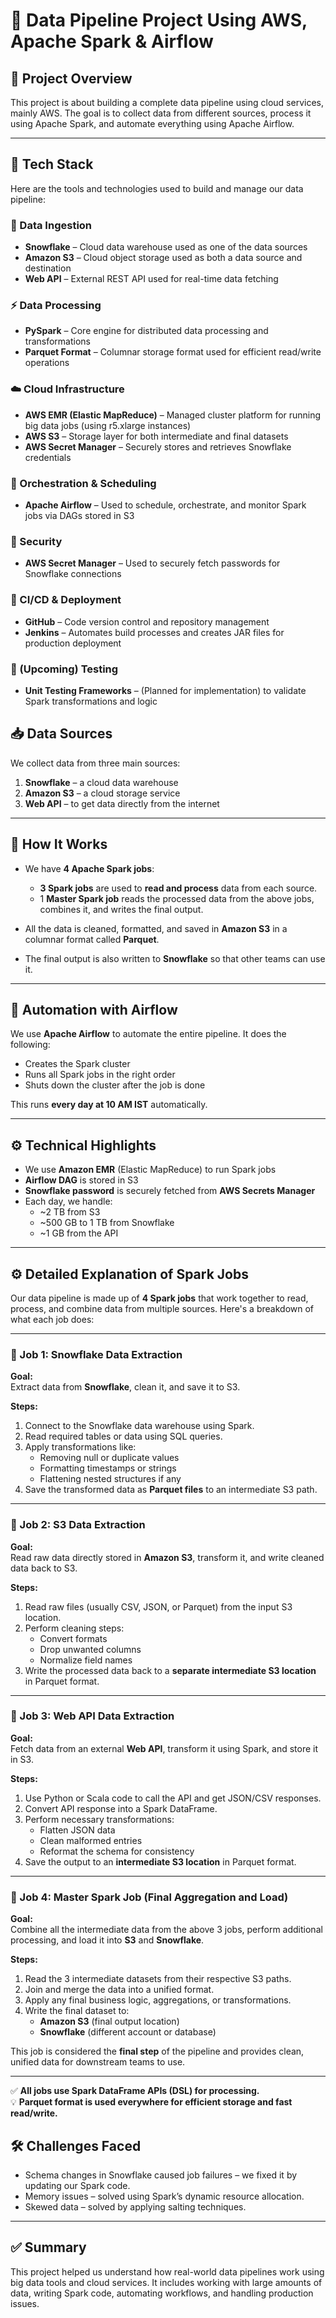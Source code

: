 # 📁 Data Pipeline Project Using AWS, Apache Spark & Airflow

## 📌 Project Overview

This project is about building a complete data pipeline using cloud services, mainly AWS. The goal is to collect data from different sources, process it using Apache Spark, and automate everything using Apache Airflow.

---
## 🧰 Tech Stack

Here are the tools and technologies used to build and manage our data pipeline:

### 🔄 Data Ingestion
- **Snowflake** – Cloud data warehouse used as one of the data sources
- **Amazon S3** – Cloud object storage used as both a data source and destination
- **Web API** – External REST API used for real-time data fetching

### ⚡ Data Processing
- **PySpark** – Core engine for distributed data processing and transformations
- **Parquet Format** – Columnar storage format used for efficient read/write operations

### ☁️ Cloud Infrastructure
- **AWS EMR (Elastic MapReduce)** – Managed cluster platform for running big data jobs (using r5.xlarge instances)
- **AWS S3** – Storage layer for both intermediate and final datasets
- **AWS Secret Manager** – Securely stores and retrieves Snowflake credentials

### 📅 Orchestration & Scheduling
- **Apache Airflow** – Used to schedule, orchestrate, and monitor Spark jobs via DAGs stored in S3

### 🔐 Security
- **AWS Secret Manager** – Used to securely fetch passwords for Snowflake connections

### 🔧 CI/CD & Deployment
- **GitHub** – Code version control and repository management
- **Jenkins** – Automates build processes and creates JAR files for production deployment

### 🧪 (Upcoming) Testing
- **Unit Testing Frameworks** – (Planned for implementation) to validate Spark transformations and logic

## 📥 Data Sources

We collect data from three main sources:

1. **Snowflake** – a cloud data warehouse  
2. **Amazon S3** – a cloud storage service  
3. **Web API** – to get data directly from the internet

---

## 🔧 How It Works

- We have **4 Apache Spark jobs**:
  - **3 Spark jobs** are used to **read and process** data from each source.
  - 1 **Master Spark job** reads the processed data from the above jobs, combines it, and writes the final output.

- All the data is cleaned, formatted, and saved in **Amazon S3** in a columnar format called **Parquet**.

- The final output is also written to **Snowflake** so that other teams can use it.

---

## 🤖 Automation with Airflow

We use **Apache Airflow** to automate the entire pipeline. It does the following:

- Creates the Spark cluster
- Runs all Spark jobs in the right order
- Shuts down the cluster after the job is done

This runs **every day at 10 AM IST** automatically.

---

## ⚙️ Technical Highlights

- We use **Amazon EMR** (Elastic MapReduce) to run Spark jobs
- **Airflow DAG** is stored in S3
- **Snowflake password** is securely fetched from **AWS Secrets Manager**
- Each day, we handle:
  - ~2 TB from S3  
  - ~500 GB to 1 TB from Snowflake  
  - ~1 GB from the API

---
## ⚙️ Detailed Explanation of Spark Jobs

Our data pipeline is made up of **4 Spark jobs** that work together to read, process, and combine data from multiple sources. Here's a breakdown of what each job does:

---

### 🔹 Job 1: Snowflake Data Extraction

**Goal:**  
Extract data from **Snowflake**, clean it, and save it to S3.

**Steps:**
1. Connect to the Snowflake data warehouse using Spark.
2. Read required tables or data using SQL queries.
3. Apply transformations like:
   - Removing null or duplicate values
   - Formatting timestamps or strings
   - Flattening nested structures if any
4. Save the transformed data as **Parquet files** to an intermediate S3 path.

---

### 🔹 Job 2: S3 Data Extraction

**Goal:**  
Read raw data directly stored in **Amazon S3**, transform it, and write cleaned data back to S3.

**Steps:**
1. Read raw files (usually CSV, JSON, or Parquet) from the input S3 location.
2. Perform cleaning steps:
   - Convert formats
   - Drop unwanted columns
   - Normalize field names
3. Write the processed data back to a **separate intermediate S3 location** in Parquet format.

---

### 🔹 Job 3: Web API Data Extraction

**Goal:**  
Fetch data from an external **Web API**, transform it using Spark, and store it in S3.

**Steps:**
1. Use Python or Scala code to call the API and get JSON/CSV responses.
2. Convert API response into a Spark DataFrame.
3. Perform necessary transformations:
   - Flatten JSON data
   - Clean malformed entries
   - Reformat the schema for consistency
4. Save the output to an **intermediate S3 location** in Parquet format.

---

### 🔹 Job 4: Master Spark Job (Final Aggregation and Load)

**Goal:**  
Combine all the intermediate data from the above 3 jobs, perform additional processing, and load it into **S3** and **Snowflake**.

**Steps:**
1. Read the 3 intermediate datasets from their respective S3 paths.
2. Join and merge the data into a unified format.
3. Apply any final business logic, aggregations, or transformations.
4. Write the final dataset to:
   - **Amazon S3** (final output location)
   - **Snowflake** (different account or database)

This job is considered the **final step** of the pipeline and provides clean, unified data for downstream teams to use.

---

✅ **All jobs use Spark DataFrame APIs (DSL) for processing.**  
💡 **Parquet format is used everywhere for efficient storage and fast read/write.**



## 🛠️ Challenges Faced

- Schema changes in Snowflake caused job failures – we fixed it by updating our Spark code.
- Memory issues – solved using Spark’s dynamic resource allocation.
- Skewed data – solved by applying salting techniques.

---

## ✅ Summary

This project helped us understand how real-world data pipelines work using big data tools and cloud services. It includes working with large amounts of data, writing Spark code, automating workflows, and handling production issues.


